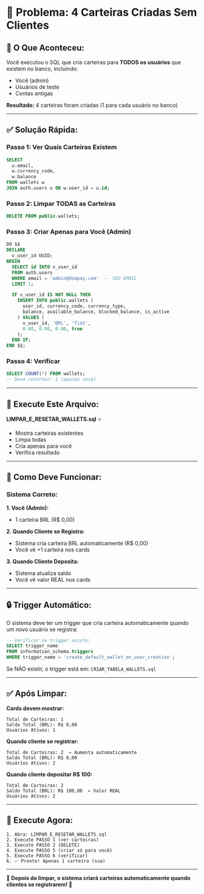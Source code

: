 # 🔧 Problema: 4 Carteiras Criadas Sem Clientes

## 🎯 O Que Aconteceu:

Você executou o SQL que cria carteiras para **TODOS os usuários** que existem no banco, incluindo:
- Você (admin)
- Usuários de teste
- Contas antigas

**Resultado:** 4 carteiras foram criadas (1 para cada usuário no banco)

---

## ✅ Solução Rápida:

### **Passo 1: Ver Quais Carteiras Existem**
```sql
SELECT 
  u.email,
  w.currency_code,
  w.balance
FROM wallets w
JOIN auth.users u ON w.user_id = u.id;
```

### **Passo 2: Limpar TODAS as Carteiras**
```sql
DELETE FROM public.wallets;
```

### **Passo 3: Criar Apenas para Você (Admin)**
```sql
DO $$
DECLARE
  v_user_id UUID;
BEGIN
  SELECT id INTO v_user_id
  FROM auth.users
  WHERE email = 'admin@dimpay.com'  -- SEU EMAIL
  LIMIT 1;

  IF v_user_id IS NOT NULL THEN
    INSERT INTO public.wallets (
      user_id, currency_code, currency_type,
      balance, available_balance, blocked_balance, is_active
    ) VALUES (
      v_user_id, 'BRL', 'fiat',
      0.00, 0.00, 0.00, true
    );
  END IF;
END $$;
```

### **Passo 4: Verificar**
```sql
SELECT COUNT(*) FROM wallets;
-- Deve retornar: 1 (apenas você)
```

---

## 📁 Execute Este Arquivo:

**LIMPAR_E_RESETAR_WALLETS.sql** ⭐
- Mostra carteiras existentes
- Limpa todas
- Cria apenas para você
- Verifica resultado

---

## 🎯 Como Deve Funcionar:

### **Sistema Correto:**

**1. Você (Admin):**
- 1 carteira BRL (R$ 0,00)

**2. Quando Cliente se Registra:**
- Sistema cria carteira BRL automaticamente (R$ 0,00)
- Você vê +1 carteira nos cards

**3. Quando Cliente Deposita:**
- Sistema atualiza saldo
- Você vê valor REAL nos cards

---

## 🔒 Trigger Automático:

O sistema deve ter um trigger que cria carteira automaticamente quando um novo usuário se registra:

```sql
-- Verificar se trigger existe:
SELECT trigger_name 
FROM information_schema.triggers
WHERE trigger_name = 'create_default_wallet_on_user_creation';
```

Se NÃO existir, o trigger está em: `CRIAR_TABELA_WALLETS.sql`

---

## ✅ Após Limpar:

**Cards devem mostrar:**
```
Total de Carteiras: 1
Saldo Total (BRL): R$ 0,00
Usuários Ativos: 1
```

**Quando cliente se registrar:**
```
Total de Carteiras: 2  ← Aumenta automaticamente
Saldo Total (BRL): R$ 0,00
Usuários Ativos: 2
```

**Quando cliente depositar R$ 100:**
```
Total de Carteiras: 2
Saldo Total (BRL): R$ 100,00  ← Valor REAL
Usuários Ativos: 2
```

---

## 🚀 Execute Agora:

```
1. Abra: LIMPAR_E_RESETAR_WALLETS.sql
2. Execute PASSO 1 (ver carteiras)
3. Execute PASSO 2 (DELETE)
4. Execute PASSO 5 (criar só para você)
5. Execute PASSO 6 (verificar)
6. ✅ Pronto! Apenas 1 carteira (sua)
```

---

**🎉 Depois de limpar, o sistema criará carteiras automaticamente quando clientes se registrarem! 🎉**
